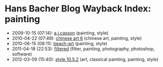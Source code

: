 # Hans Bacher Blog Wayback Index: painting

* 2009-10-15 (07:14): [a.j.casson](https://web.archive.org/web/https://one1more2time3.wordpress.com/2009/10/15/a-j-casson/) (painting, style)
* 2010-04-22 (07:49): [chinese art 6](https://web.archive.org/web/https://one1more2time3.wordpress.com/2010/04/22/chinese-art-6/) (chinese art, painting, style)
* 2010-06-15 (08:11): [beach-art](https://web.archive.org/web/https://one1more2time3.wordpress.com/2010/06/15/beach-art/) (painting, style)
* 2011-04-18 (22:53): [filtered](https://web.archive.org/web/https://one1more2time3.wordpress.com/2011/04/18/filtered/) (filter, painting, photography, photoshop, software)
* 2012-03-09 (15:40): [style 10.5.2](https://web.archive.org/web/https://one1more2time3.wordpress.com/2012/03/09/style-10-5-2/) (art, classical painting, painting, style)